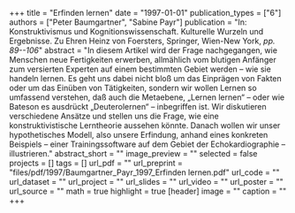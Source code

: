 +++
title = "Erfinden lernen"
date = "1997-01-01"
publication_types = ["6"]
authors = ["Peter Baumgartner", "Sabine Payr"]
publication = "In: Konstruktivismus und Kognitionswissenschaft. Kulturelle Wurzeln und Ergebnisse. Zu Ehren Heinz von Foersters, Springer, Wien-New York, _pp. 89--106_"
abstract = "In diesem Artikel wird der Frage nachgegangen, wie Menschen neue Fertigkeiten erwerben, allmählich vom blutigen Anfänger zum versierten Experten auf einem bestimmten Gebiet werden – wie sie handeln lernen. Es geht uns dabei nicht bloß um das Einprägen von Fakten oder um das Einüben von Tätigkeiten, sondern wir wollen Lernen so umfassend verstehen, daß auch die Metaebene, „Lernen lernen“ – oder wie Bateson es ausdrückt „Deuterolernen“ – inbegriffen ist. Wir diskutieren verschiedene Ansätze und stellen uns die Frage, wie eine konstruktivistische Lerntheorie aussehen könnte. Danach wollen wir unser hypothetisches Modell, also unsere Erfindung, anhand eines konkreten Beispiels – einer Trainingssoftware auf dem Gebiet der Echokardiographie – illustrieren."
abstract_short = ""
image_preview = ""
selected = false
projects = []
tags = []
url_pdf = ""
url_preprint = "files/pdf/1997/Baumgartner_Payr_1997_Erfinden lernen.pdf"
url_code = ""
url_dataset = ""
url_project = ""
url_slides = ""
url_video = ""
url_poster = ""
url_source = ""
math = true
highlight = true
[header]
image = ""
caption = ""
+++
